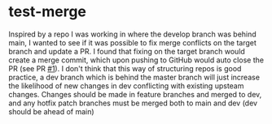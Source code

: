# test-merge
Inspired by a repo I was working in where the develop branch was behind main, I wanted to see if it was possible to fix merge conflicts on the target branch and update a PR. I found that fixing on the target branch would create a merge commit, which upon pushing to GitHub would auto close the PR (see PR [#1](https://github.com/sirchras/test-merge/pull/1)). I don't think that this way of structuring repos is good practice, a dev branch which is behind the master branch will just increase the likelihood of new changes in dev conflicting with existing upsteam changes. Changes should be made in feature branches and merged to dev, and any hotfix patch branches must be merged both to main and dev (dev should be ahead of main)
